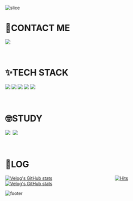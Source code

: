![slice](https://capsule-render.vercel.app/api?type=slice&color=0:2EAC3D,100:7DC1E1&height=300&text=import%20com.LING_LING👋&&fontSize=52&fontAlign=63&rotate=20&fontAlignY=36)



# 🌈CONTACT ME
<a href="mailto:linglinging@kakao.com">
<img src="https://img.shields.io/badge/KakaoMail-FFE01B?style=flat&logo=gmail&logoColor=white&link=mailto:linglinging@kakao.com"/>
</a>
<br><br><br>

# ✨TECH STACK
<div align=left>
  <img src="https://img.shields.io/badge/Java-FFE01B?style=flat-square&logo=coffeescript&logoColor=white"/>
  <img src="https://img.shields.io/badge/Spring-11D057F?style=flat-square&logo=Spring&logoColor=white"/>
  <img src="https://img.shields.io/badge/MySQL-0099ff?style=flat-square&logo=mysql&logoColor=white"/>
  <img src="https://img.shields.io/badge/JavaScript-ffcc00?style=flat-square&logo=javascript&logoColor=white"/>
  <img src="https://img.shields.io/badge/HTML5-E34F26?style=flat-square&logo=html5&logoColor=white"/>
</div>
<br><br>

# 🤓STUDY
<div align=left> 
  <img src="https://img.shields.io/badge/SpringSecurity-11D057?style=flat-square&logo=springsecurity&logoColor=white"/>&nbsp;
  <img src="https://img.shields.io/badge/AWS-ff9900?style=flat-square&logo=amazonaws&logoColor=white"/>&nbsp;
</div>
<br><br>

# 🌱LOG
[![Velog's GitHub stats](https://velog-readme-stats.vercel.app/api/badge?name=lingling_23)](https://velog.io/@lingling_23)
&nbsp;&nbsp;&nbsp;&nbsp;&nbsp;&nbsp;&nbsp;&nbsp;&nbsp;&nbsp;&nbsp;&nbsp;&nbsp;&nbsp;&nbsp;&nbsp;&nbsp;&nbsp;&nbsp;&nbsp;&nbsp;&nbsp;&nbsp;&nbsp;
&nbsp;&nbsp;&nbsp;&nbsp;&nbsp;&nbsp;&nbsp;&nbsp;&nbsp;&nbsp;&nbsp;&nbsp;&nbsp;&nbsp;&nbsp;&nbsp;&nbsp;&nbsp;&nbsp;&nbsp;&nbsp;&nbsp;&nbsp;&nbsp;
[![Hits](https://hits.seeyoufarm.com/api/count/incr/badge.svg?url=https%3A%2F%2Fvelog.io%2F%40lingling_23&count_bg=%2379C83D&title_bg=%23555555&icon=&icon_color=%23E7E7E7&title=My+Velog&edge_flat=false)](https://hits.seeyoufarm.com) <br>
[![Velog's GitHub stats](https://velog-readme-stats.vercel.app/api?name=lingling_23)](https://velog.io/@lingling_23)



![footer](https://capsule-render.vercel.app/api?section=footer&type=slice&color=0:2EAC3D,100:7DC1E1&height=300)
